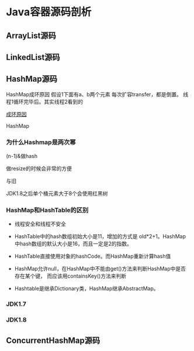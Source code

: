 # Java容器源码剖析

## ArrayList源码

## LinkedList源码

## HashMap源码
HashMap成环原因
假设1下面有a、b两个元素
每次扩容transfer，都是倒置。
线程1循环完毕后。其实线程2看到的

[成环原因](https://juejin.im/post/6844903942720061447)

HashMap

### 为什么Hashmap是两次幂

(n-1)&做hash

做resize的时候会非常的方便

与旧

JDK1.8之后单个桶元素大于8个会使用红黑树



### HashMap和HashTable的区别

+ 线程安全和线程不安全

+ HashTable中的hash数组初始大小是11，增加的方式是 old*2+1。HashMap中hash数组的默认大小是16，而且一定是2的指数。
+ HashTable直接使用对象的hashCode。而HashMap重新计算hash值
+ HashMap允许null，在HashMap中不能由get()方法来判断HashMap中是否存在某个键， 而应该用containsKey()方法来判断
+ Hashtable是继承Dictionary类，HashMap继承AbstractMap。

### JDK1.7

### JDK1.8

## ConcurrentHashMap源码

